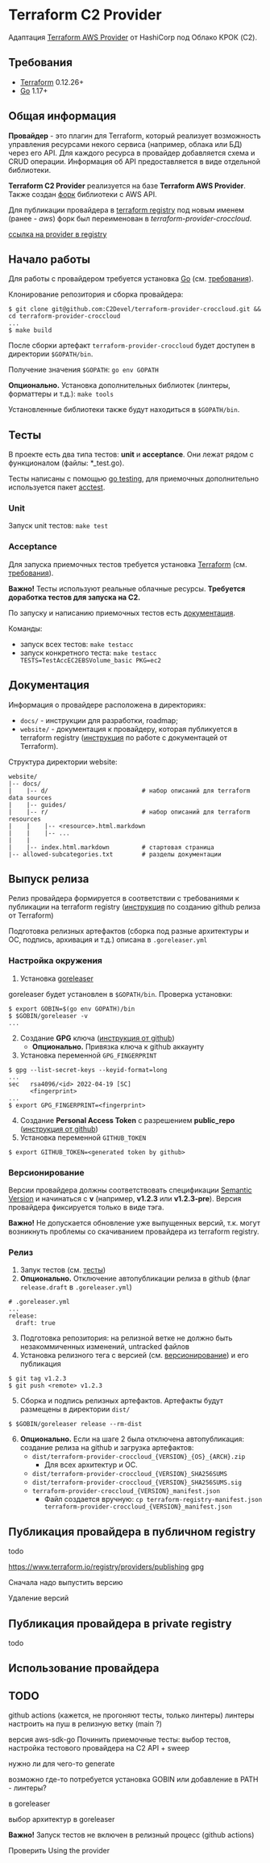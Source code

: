 # Terraform C2 Provider

Адаптация [Terraform AWS Provider](https://github.com/hashicorp/terraform-provider-aws) от HashiCorp под Облако КРОК (C2).

## Требования

-	[Terraform](https://www.terraform.io/downloads.html) 0.12.26+
-	[Go](https://golang.org/doc/install) 1.17+

## Общая информация

**Провайдер** - это плагин для Terraform, который реализует возможность управления ресурсами некого сервиса 
(например, облака или БД) через его API. Для каждого ресурса в провайдер добавляется схема и CRUD операции.
Информация об API предоставляется в виде отдельной библиотеки. 

**Terraform С2 Provider** реализуется на базе **Terraform AWS Provider**. Также создан [форк](https://github.com/C2Devel/aws-sdk-go) 
библиотеки c AWS API.

Для публикации провайдера в [terraform registry](https://registry.terraform.io/) под новым именем (ранее - *aws*) форк
был переименован в *terraform-provider-croccloud*.

[ссылка на provider в registry](!)

## Начало работы

Для работы с провайдером требуется установка [Go](https://golang.org/doc/install) (см. [требования](#требования)).

Клонирование репозитория и сборка провайдера:
```
$ git clone git@github.com:C2Devel/terraform-provider-croccloud.git && cd terraform-provider-croccloud
...
$ make build
```

После сборки артефакт `terraform-provider-croccloud` будет доступен в директории `$GOPATH/bin`.

Получение значения `$GOPATH`: `go env GOPATH`

**Опционально.** Установка дополнительных библиотек (линтеры, форматтеры и т.д.): `make tools`

Установленные библиотеки также будут находиться в `$GOPATH/bin`.

## Тесты

В проекте есть два типа тестов: **unit** и **acceptance**. Они лежат рядом с функционалом (файлы: *_test.go). 

Тесты написаны с помощью [go testing](https://go.dev/doc/code#Testing), для приемочных дополнительно используется 
пакет [acctest](https://github.com/C2Devel/terraform-provider-croccloud/tree/main/internal/acctest).

### Unit

Запуск unit тестов: `make test`

### Acceptance

Для запуска приемочных тестов требуется установка [Terraform](https://golang.org/doc/install) (см. [требования](#требования)).

**Важно!** Тесты используют реальные облачные ресурсы. **Требуется доработка тестов для запуска на C2.**

По запуску и написанию приемочных тестов есть [документация](https://github.com/C2Devel/terraform-provider-croccloud/blob/main/docs/contributing/running-and-writing-acceptance-tests.md).

Команды:
- запуск всех тестов: `make testacc`
- запуск конкретного теста: `make testacc TESTS=TestAccEC2EBSVolume_basic PKG=ec2`

## Документация

Информация о провайдере расположена в директориях:
- `docs/` - инструкции для разработки, roadmap;
- `website/` - документация к провайдеру, которая публикуется в terraform registry 
([инструкция](https://www.terraform.io/registry/providers/docs) по работе с документацей от Terraform).

Структура директории website:
```
website/
|-- docs/ 
|    |-- d/                          # набор описаний для terraform data sources
|    |-- guides/
|    |-- r/                          # набор описаний для terraform resources
|    |    |-- <resource>.html.markdown
|    |    |-- ...
|    |
|    |-- index.html.markdown         # стартовая страница
|-- allowed-subcategories.txt        # разделы документации
```

## Выпуск релиза

Релиз провайдера формируется в соответствии с требованиями к публикации на terraform registry 
([инструкция](https://www.terraform.io/registry/providers/publishing#creating-a-github-release) по созданию github релиза от Terraform)

Подготовка релизных артефактов (сборка под разные архитектуры и ОС, подпись, архивация и т.д.) описана в `.goreleaser.yml`

### Настройка окружения

1. Установка [goreleaser](https://goreleaser.com/install/)

goreleaser будет установлен в `$GOPATH/bin`. Проверка установки:
```
$ export GOBIN=$(go env GOPATH)/bin
$ $GOBIN/goreleaser -v
...
```
2. Создание **GPG** ключа ([инструкция от github](https://docs.github.com/en/authentication/managing-commit-signature-verification/generating-a-new-gpg-key))
   - **Опционально.** Привязка ключа к github аккаунту
3. Установка переменной `GPG_FINGERPRINT`
```
$ gpg --list-secret-keys --keyid-format=long
...
sec   rsa4096/<id> 2022-04-19 [SC]
      <fingerprint>
...
$ export GPG_FINGERPRINT=<fingerprint>
```
4. Создание **Personal Access Token** с разрешением **public_repo** ([инструкция от github](https://docs.github.com/en/authentication/keeping-your-account-and-data-secure/creating-a-personal-access-token))
5. Установка переменной `GITHUB_TOKEN`
```
$ export GITHUB_TOKEN=<generated token by github>
```

### Версионирование

Версии провайдера должны соответствовать спецификации [Semantic Version](https://semver.org/) и начинаться с **v** 
(например, **v1.2.3** или **v1.2.3-pre**). Версия провайдера фиксируется только в виде тэга. 

**Важно!** Не допускается обновление уже выпущенных версий, т.к. могут возникнуть проблемы со скачиванием провайдера из terraform registry. 

### Релиз

1. Запук тестов (см. [тесты](#тесты))
2. **Опционально.** Отключение автопубликации релиза в github (флаг `release.draft` в `.goreleaser.yml`)
```
# .goreleaser.yml
...
release:
  draft: true
```
3. Подготовка репозитория: на релизной ветке не должно быть незакоммиченных изменений, untracked файлов
4. Установка релизного тега с версией (см. [версионирование](#версионирование)) и его публикация
```
$ git tag v1.2.3
$ git push <remote> v1.2.3 
```
5. Сборка и подпись релизных артефактов. Артефакты будут размещены в директории `dist/`
```
$ $GOBIN/goreleaser release --rm-dist
```
6. **Опционально.** Если на шаге 2 была отключена автопубликация: создание релиза на github и загрузка артефактов:
   - `dist/terraform-provider-croccloud_{VERSION}_{OS}_{ARCH}.zip`
     - Для всех архитектур и ОС.
   - `dist/terraform-provider-croccloud_{VERSION}_SHA256SUMS`
   - `dist/terraform-provider-croccloud_{VERSION}_SHA256SUMS.sig`
   - `terraform-provider-croccloud_{VERSION}_manifest.json`
     - Файл создается вручную: `cp terraform-registry-manifest.json terraform-provider-croccloud_{VERSION}_manifest.json`

## Публикация провайдера в публичном registry

todo

https://www.terraform.io/registry/providers/publishing
gpg

Сначала надо выпустить версию

Удаление версий

## Публикация провайдера в private registry

todo

## Использование провайдера

## TODO

github actions (кажется, не прогоняют тесты, только линтеры)
линтеры настроить на пуш в релизную ветку (main ?)

версия aws-sdk-go
Починить приемочные тесты: выбор тестов, настройка тестового провайдера на C2 API + sweep

нужно ли для чего-то generate

возможно где-то потребуется установка GOBIN или добавление в PATH - линтеры?

в goreleaser 

выбор архитектур в goreleaser

**Важно!** Запуск тестов не включен в релизный процесс (github actions)

Проверить Using the provider


